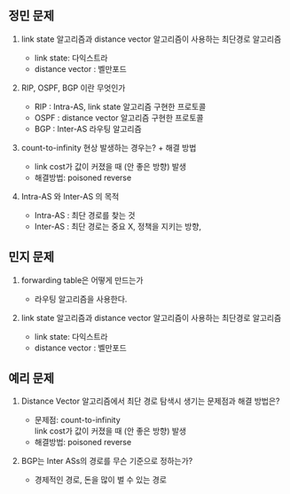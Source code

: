 ## 정민 문제
1. link state 알고리즘과 distance vector 알고리즘이 사용하는 최단경로 알고리즘
    - link state: 다익스트라
    - distance vector : 벨만포드 

2. RIP, OSPF, BGP 이란 무엇인가
    - RIP : Intra-AS, link state 알고리즘 구현한 프로토콜
    - OSPF : distance vector 알고리즘 구현한 프로토콜
    - BGP : Inter-AS 라우팅 알고리즘

3. count-to-infinity 현상 발생하는 경우는? + 해결 방법
    - link cost가 값이 커졌을 때 (안 좋은 방향) 발생
    - 해결방법: poisoned reverse 

4. Intra-AS 와 Inter-AS 의 목적 
    - Intra-AS : 최단 경로를 찾는 것
    - Inter-AS : 최단 경로는 중요 X, 정책을 지키는 방향, 

## 민지 문제
1. forwarding table은 어떻게 만드는가
    - 라우팅 알고리즘을 사용한다.

2.  link state 알고리즘과 distance vector 알고리즘이 사용하는 최단경로 알고리즘
    - link state: 다익스트라
    - distance vector : 벨만포드 

## 예리 문제
1. Distance Vector 알고리즘에서 최단 경로 탐색시 생기는 문제점과 해결 방법은?
    - 문제점: count-to-infinity  
            link cost가 값이 커졌을 때 (안 좋은 방향) 발생
    - 해결방법: poisoned reverse 

2. BGP는 Inter ASs의 경로를 무슨 기준으로 정하는가?
    - 경제적인 경로, 돈을 많이 벌 수 있는 경로
